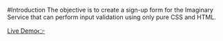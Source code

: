 #Introduction
The objective is to create a sign-up form for the Imaginary Service that can perform input validation using only pure CSS and HTML. 

[Live Demo👉](http://bravoosonja/sign-up-form)

